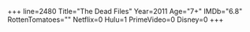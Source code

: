 +++
line=2480
Title="The Dead Files"
Year=2011
Age="7+"
IMDb="6.8"
RottenTomatoes=""
Netflix=0
Hulu=1
PrimeVideo=0
Disney=0
+++

